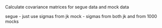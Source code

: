 Calculate covariance matrices for segue data and mock data

segue - just use sigmas from jk
mock  - sigmas from both jk and from 1000 mocks
